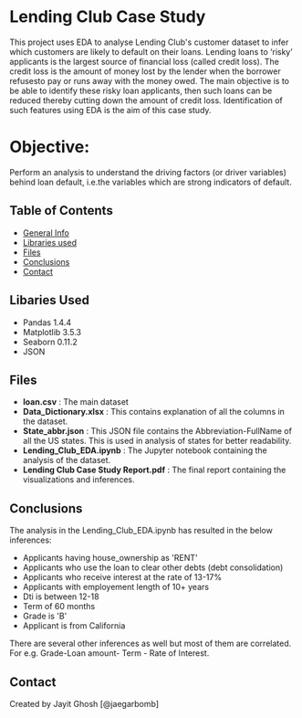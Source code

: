 # Lending Club Case Study
This project uses EDA to analyse Lending Club's customer dataset to infer which customers are likely to default on their loans. Lending loans to ‘risky’ applicants is the largest source of financial loss (called credit loss). The credit loss is the amount of money lost by the lender  when the borrower refusesto pay or runs away with the money owed.   The main objective is to be able to identify these risky loan applicants, then such loans can be reduced thereby cutting down the amount of credit loss. Identification of such features using EDA is the aim of this case study.   

# Objective:
Perform an analysis to understand the driving factors (or driver variables) behind loan default, i.e.the variables which are strong indicators of default.

## Table of Contents
* [General Info](#general-information)
* [Libraries used](#libary-used)
* [Files](#files)
* [Conclusions](#conclusions)
* [Contact](#Contact)

## Libaries Used
- Pandas 1.4.4
- Matplotlib 3.5.3
- Seaborn 0.11.2
- JSON

## Files
- **loan.csv** : The main dataset
- **Data_Dictionary.xlsx** : This contains explanation of all the columns in the dataset. 
- **State_abbr.json** : This JSON file contains the Abbreviation-FullName of all the US states. This is used in analysis of states for better readability.
- **Lending_Club_EDA.ipynb** : The Jupyter notebook containing the analysis of the dataset.
- **Lending Club Case Study Report.pdf** : The final report containing the visualizations and inferences.

## Conclusions
The analysis in the Lending_Club_EDA.ipynb has resulted in the below inferences:

- Applicants having house_ownership as 'RENT'
- Applicants who use the loan to clear other debts (debt consolidation)
- Applicants who receive interest at the rate of 13-17%
- Applicants with employement length of 10+ years
- Dti is between 12-18
- Term of 60 months
- Grade is 'B'
- Applicant is from California

There are several other inferences as well but most of them are correlated. For e.g. Grade-Loan amount- Term - Rate of Interest.

## Contact
Created by Jayit Ghosh [@jaegarbomb]
